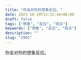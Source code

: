```yaml
---
title: "你会对你的想象反应。"
date: 2023-10-29T13:31:44+08:00
draft: false
tags: ["想象", "反应", "观点"]
keywords: ["想象", "反应", "观点"]
description: ""
slug: "2901"
---
```


你会对你的想象反应。